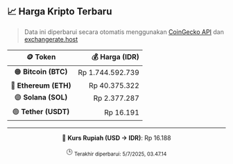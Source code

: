 

<!-- HARGA_KRIPTO -->
## 📈 Harga Kripto Terbaru

> Data ini diperbarui secara otomatis menggunakan [CoinGecko API](https://www.coingecko.com/) dan [exchangerate.host](https://exchangerate.host/)

<div align="center">

| 🪙 Token | 💰 Harga (IDR) |
|:------:|---------------:|
| 🟠 **Bitcoin (BTC)**   | Rp 1.744.592.739 |
| 🔵 **Ethereum (ETH)**  | Rp 40.375.322 |
| 🟣 **Solana (SOL)**    | Rp 2.377.287 |
| 🟢 **Tether (USDT)**   | Rp 16.191 |

---

💱 **Kurs Rupiah (USD → IDR)**: Rp 16.188

🕒 <sub>Terakhir diperbarui: 5/7/2025, 03.47.14</sub>

</div>
<!-- /HARGA_KRIPTO -->